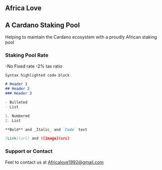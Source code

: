 ## Africa Love 
## A Cardano Staking Pool
Helping to maintain the Cardano ecosystem with a proudly African staking pool


### Staking Pool Rate
-No Fixed rate
-2% tax ratio

```markdown
Syntax highlighted code block

# Header 1
## Header 2
### Header 3

- Bulleted
- List

1. Numbered
2. List

**Bold** and _Italic_ and `Code` text

[Link](url) and ![Image](src)
```

### Support or Contact
Feel to contact us at Africalove1992@gmail.com
